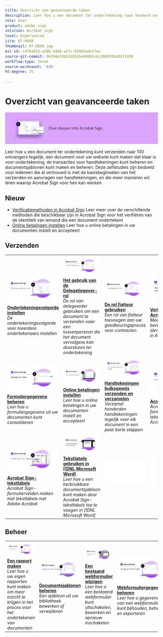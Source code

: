 ```yaml
---
title: Overzicht van geavanceerde taken
description: Leer hoe u een document ter ondertekening naar honderd ontvangers tegelijk verzendt, een document maakt dat klaar is voor ondertekening voor uw website, de transacties voor handtekeningen beheert en documentsjablonen maakt en beheert
role: User
product: adobe sign
solution: Acrobat Sign
level: Experienced
jira: KT-6848
thumbnail: KT-6848.jpg
exl-id: c4f0a953-e28b-4488-a27c-010b5adaf7ec
source-git-commit: 06160e33b532852be969b5c6c20d5591dd21fd38
workflow-type: tm+mt
source-wordcount: '426'
ht-degree: 3%

---
```


# Overzicht van geavanceerde taken

![Geavanceerde afbeelding ondertekenen](../assets/Hero-Advanced.png)

Leer hoe u een document ter ondertekening kunt verzenden naar 100 ontvangers tegelijk, een document voor uw website kunt maken dat klaar is voor ondertekening, de transacties voor handtekeningen kunt beheren en documentsjablonen kunt maken en beheren. Deze zelfstudies zijn bedoeld voor iedereen die al vertrouwd is met de basisbeginselen van het verzenden en aanvragen van handtekeningen, en die meer manieren wil leren waarop Acrobat Sign voor hen kan werken.

## Nieuw

* [Verificatiemethoden in Acrobat Sign](authentication-methods.md)
Leer meer over de verschillende methoden die beschikbaar zijn in Acrobat Sign voor het verifiëren van de identiteit van iemand die een document ondertekent
* [Online betalingen instellen](set-up-online-payments.md)
Leer hoe u online betalingen in uw documenten instelt en accepteert

## Verzenden

<table style="table-layout:fixed">
<tr>
  <td>
    <a href="setting-up-routing.md">
      <img alt="Ondertekeningsvolgorde instellen" src="../assets/Routing.png">
    </a>
    <div>
    <a href="setting-up-routing.md"><strong>Ondertekeningsvolgorde instellen</strong></a>
    </div>
    <em>De ondertekeningsvolgorde voor meerdere ondertekenaars instellen</em>
    <br>
  </td>
  <td>
    <a href="delegate-signature.md">
      <img alt="Delegeren naar iemand anders" src="../assets/Delegating.png" />
    </a>  
    <div>
    <a href="delegate-signature.md"><strong>Het gebruik van de Delegatiegever-rol</strong></a>
    </div>
    <em>De rol van delegeerder gebruiken om een document te verzenden naar een tussenpersoon die het document vervolgens kan doorsturen ter ondertekening</em>
    <br>
  </td>
  <td>
    <a href="add-an-approver.md">
      <img alt="De rol fiatteur gebruiken" src="../assets/Approver.png" />
    </a>
    <div>
    <a href="add-an-approver.md"><strong>De rol fiatteur gebruiken</strong></a>
    </div>
    <em>Een rol van fiatteur toevoegen aan uw goedkeuringsproces voor contracten</em>
    <br>
  </td>
  <td>
    <a href="authentication-methods.md">
      <img alt="Verificatiemethoden in Acrobat Sign" src="../assets/authentication.png" />
    </a>
    <div>
    <a href="authentication-methods.md"><strong>Verificatiemethoden in Acrobat Sign</strong></a>
    </div>
    <em>Meer informatie over het bereik van identiteitsverificatiemethoden in Acrobat Sign</em>
    <br>
  </td>
</tr>
<tr>
  <td>
      <a href="manage-form-data.md">
        <img alt="Formuliergegevens beheren" src="../assets/manage-form-data.png" />
      </a>
      <div>
      <a href="manage-form-data.md"><strong>Formuliergegevens beheren</strong></a>
      </div>
      <em>Leer hoe u formuliergegevens uit uw documenten kunt consolideren</em>
      <br>
    </td>
  <td>
    <a href="set-up-online-payments.md">
      <img alt="Online betalingen instellen" src="../assets/Payments.png" />
    </a>
    <div>
    <a href="set-up-online-payments.md"><strong>Online betalingen instellen</strong></a>
    </div>
    <em>Leer hoe u online betalingen in uw documenten instelt en accepteert</em>
    <br>
  </td>
  <td>
      <a href="megasign.md">
        <img alt="Handtekeningen bulksgewijs verzenden en verzamelen" src="../assets/Megasign.png" />
      </a>
      <div>
      <a href="megasign.md"><strong>Handtekeningen bulksgewijs verzenden en verzamelen</strong></a>
      </div>
      <em>Verzamel honderden handtekeningen tegelijk voor elk document in een paar korte stappen</em>
      <br>
  </td>
 <td>
      <a href="adobe-sign-text-tagging.md">
        <img alt="Acrobat Sign-tekstlabels" src="../assets/Text-Tagging.png" />
    </a>
      <div>
      <a href="adobe-sign-text-tagging.md"><strong>Acrobat Sign-tekstlabels</strong></a>
      </div>
      <em>Acrobat Sign-formuliervelden maken met tekstlabels met Adobe Acrobat</em>
      <br>
  </td>
</tr>
<tr>
  <td>
      <a href="adobe-sign-text-tagging.md">
        <img alt="Acrobat Sign-tekstlabels" src="../assets/Text-Tagging.png" />
    </a>
      <div>
      <a href="adobe-sign-text-tagging.md"><strong>Acrobat Sign-tekstlabels</strong></a>
      </div>
      <em>Acrobat Sign-formuliervelden maken met tekstlabels met Adobe Acrobat</em>
      <br>
    </td>
  <td>
    <a href="text-tagging-word.md">
      <img alt="Tekstlabels gebruiken in [!DNL Microsoft Word]" src="../assets/Wordtexttagging.png" />
  </a>
    <div>
    <a href="text-tagging-word.md"><strong>Tekstlabels gebruiken in [!DNL Microsoft Word]</strong></a>
    </div>
    <em>Leer hoe u een herbruikbare documentsjabloon kunt maken door Acrobat Sign-tekstlabels toe te voegen in [!DNL Microsoft Word]</em>
    <br>
  </td>
  <td>
    <img alt="Spacer" src="../assets/Whitespacer.png" />
    <div>
    <br>
  </td>
  <td>
    <img alt="Spacer" src="../assets/Whitespacer.png" />
    <div>
    <br>
  </td>
</tr>
</table>

## Beheer

<table style="table-layout:fixed">
<tr>
<td>
    <a href="creating-a-report.md">
      <img alt="Een rapport maken" src="../assets/Report.png" />
    </a>
    <div>
    <a href="creating-a-report.md"><strong>Een rapport maken</strong></a>
    </div>
    <em>Leer hoe u uw eigen rapporten kunt maken om meer inzicht te krijgen in het proces voor het ondertekenen van documenten</em>
    <br>
  </td>
  <td>
    <a href="edit-a-template.md">
      <img alt="Documentsjablonen beheren" src="../assets/ManageTemplate.png" />
    </a>
    <div>
    <a href="edit-a-template.md"><strong>Documentsjablonen beheren</strong></a>
    </div>
    <em>Een sjabloon uit uw bibliotheek bewerken of verwijderen</em>
    <br>
  </td>
  <td>
    <a href="modify-webform.md">
      <img alt="Een bestaand webformulier wijzigen" src="../assets/Modifywebform.png" />
    </a>
    <div>
    <a href="modify-webform.md"><strong>Een bestaand webformulier wijzigen</strong></a>
    </div>
    <em>Leer hoe u een bestaand webformulier kunt uitschakelen, bewerken en opnieuw inschakelen</em>
    <br>
  </td>  
  <td>
    <a href="manage-webform-data.md">
      <img alt="Webformuliergegevens beheren" src="../assets/Managewebform.png" />
    </a>
    <div>
    <a href="manage-webform-data.md"><strong>Webformuliergegevens beheren</strong></a>
    </div>
    <em>Leer hoe u gegevens van een webformulier kunt bijhouden, beheren en exporteren</em>
    <br>
  </td>  
</tr>
</table>